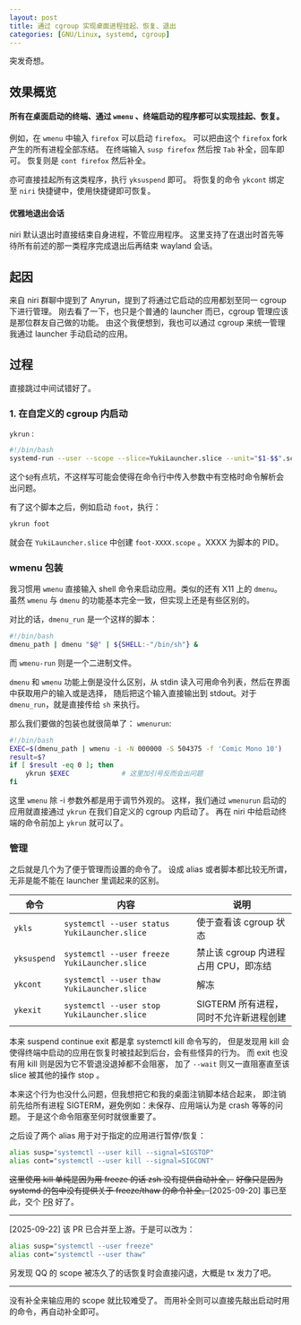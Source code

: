 ```yaml
---
layout: post
title: 通过 cgroup 实现桌面进程挂起、恢复、退出
categories: [GNU/Linux, systemd, cgroup]
---
```


突发奇想。

## 效果概览

#### 所有在桌面启动的终端、通过 `wmenu` 、终端启动的程序都可以实现挂起、恢复。

例如，在 `wmenu` 中输入 `firefox` 可以启动 `firefox`。
可以把由这个 `firefox` fork 产生的所有进程全部冻结。
在终端输入 `susp firefox` 然后按 `Tab` 补全，回车即可。
恢复则是 `cont firefox` 然后补全。

亦可直接挂起所有这类程序，执行 `yksuspend` 即可。
将恢复的命令 `ykcont` 绑定至 `niri` 快捷键中，使用快捷键即可恢复。

#### 优雅地退出会话

niri 默认退出时直接结束自身进程，不管应用程序。
这里支持了在退出时首先等待所有前述的那一类程序完成退出后再结束 wayland 会话。

## 起因

来自 niri 群聊中提到了 Anyrun，提到了将通过它启动的应用都划至同一 cgroup 下进行管理。
刚去看了一下，也只是个普通的 launcher 而已，cgroup 管理应该是那位群友自己做的功能。
由这个我便想到，我也可以通过 cgroup 来统一管理我通过 launcher 手动启动的应用。

## 过程

直接跳过中间试错好了。

### 1. 在自定义的 cgroup 内启动

`ykrun` :
```bash
#!/bin/bash
systemd-run --user --scope --slice=YukiLauncher.slice --unit="$1-$$".scope /bin/sh -c '"$@"' _ "$@"
```

这个`$@`有点坑，不这样写可能会使得在命令行中传入参数中有空格时命令解析会出问题。

有了这个脚本之后，例如启动 `foot`，执行：
```bash
ykrun foot
```
就会在 `YukiLauncher.slice` 中创建 `foot-XXXX.scope` 。XXXX 为脚本的 PID。

### wmenu 包装

我习惯用 `wmenu` 直接输入 shell 命令来启动应用。类似的还有 X11 上的 `dmenu`。
虽然 `wmenu` 与 `dmenu` 的功能基本完全一致，但实现上还是有些区别的。

对比的话，`dmenu_run` 是一个这样的脚本：
```bash
#!/bin/bash
dmenu_path | dmenu "$@" | ${SHELL:-"/bin/sh"} &
```

而 `wmenu-run` 则是一个二进制文件。

`dmenu` 和 `wmenu` 功能上倒是没什么区别，从 stdin 读入可用命令列表，然后在界面中获取用户的输入或是选择，
随后把这个输入直接输出到 stdout。对于 `dmenu_run`，就是直接传给 `sh` 来执行。

那么我们要做的包装也就很简单了：
`wmenurun`: 
```bash
#!/bin/bash
EXEC=$(dmenu_path | wmenu -i -N 000000 -S 504375 -f 'Comic Mono 10')
result=$?
if [ $result -eq 0 ]; then
    ykrun $EXEC             # 这里加引号反而会出问题
fi
```

这里 `wmenu` 除 -i 参数外都是用于调节外观的。
这样，我们通过 `wmenurun` 启动的应用就直接通过 `ykrun` 在我们自定义的 cgroup 内启动了。
再在 niri 中给启动终端的命令前加上 `ykrun` 就可以了。

### 管理

之后就是几个为了便于管理而设置的命令了。
设成 alias 或者脚本都比较无所谓，无非是能不能在 launcher 里调起来的区别。

|命令|内容|说明|
|-|-|-|
| `ykls` | `systemctl --user status YukiLauncher.slice` | 使于查看该 cgroup 状态 |
| `yksuspend` | `systemctl --user freeze YukiLauncher.slice` | 禁止该 cgroup 内进程占用 CPU，即冻结|
| `ykcont` | `systemctl --user thaw YukiLauncher.slice` | 解冻 |
| `ykexit` | `systemctl --user stop YukiLauncher.slice` | SIGTERM 所有进程，同时不允许新进程创建 |

本来 suspend  continue exit 都是拿 systemctl kill 命令写的，
但是发现用 kill 会使得终端中启动的应用在恢复时被挂起到后台，会有些怪异的行为。
而 exit 也没有用 kill 则是因为它不管退没退掉都不会阻塞，
加了 `--wait` 则又一直阻塞直至该 slice 被其他的操作 stop 。

本来这个行为也没什么问题，但我想把它和我的桌面注销脚本结合起来，
即注销前先给所有进程 SIGTERM，避免例如：未保存、应用端认为是 crash 等等的问题。
于是这个命令阻塞至何时就很重要了。

之后设了两个 alias 用于对于指定的应用进行暂停/恢复：
```bash
alias susp="systemctl --user kill --signal=SIGSTOP"
alias cont="systemctl --user kill --signal=SIGCONT"
```

~~这里使用 kill 单纯是因为用 freeze 的话 zsh 没有提供自动补全，~~
~~好像只是因为 systemd 的包中没有提供关于 freeze/thaw 的命令补全。~~[2025-09-20]
事已至此，交个 [PR](https://github.com/systemd/systemd/pull/39052) 好了。

---

[2025-09-22] 该 PR 已合并至上游。于是可以改为：
```bash
alias susp="systemctl --user freeze"
alias cont="systemctl --user thaw"
```

另发现 QQ 的 scope 被冻久了的话恢复时会直接闪退，大概是 tx 发力了吧。

---

没有补全来输应用的 scope 就比较难受了。
而用补全则可以直接先敲出启动时用的命令，再自动补全即可。



